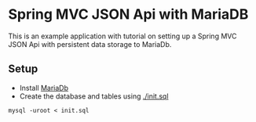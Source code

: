 # Spring MVC JSON Api with MariaDB
This is an example application with tutorial on setting up a Spring MVC JSON Api with persistent data storage to MariaDb.

## Setup
  - Install [MariaDb](https://mariadb.org/)
  - Create the database and tables using [./init.sql](init.sql)
```
mysql -uroot < init.sql
```
